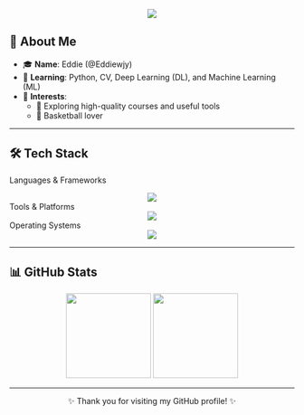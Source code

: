 <p align="center">
<img src="https://capsule-render.vercel.app/api?type=waving&color=timeGradient&height=300&&section=header&text=Hi,There!&fontSize=90&fontAlign=50&fontAlignY=30&desc=I%27m%20Eddie%2C%20a%20normal%20programmer&descAlign=50&descSize=30&descAlignY=60&animation=twinkling" />
</p>

## 👋 About Me
- 🎓 **Name**: Eddie (@Eddiewjy)  
- 🌱 **Learning**: Python, CV, Deep Learning (DL), and Machine Learning (ML)  
- 🎯 **Interests**:  
  - 🚀 Exploring high-quality courses and useful tools  
  - 🏀 Basketball lover  

---

## 🛠 Tech Stack

Languages & Frameworks
<div align="center"> <img src="https://skillicons.dev/icons?i=python,c,pytorch,js,ts,html,css,tailwind,nodejs,go,react,vue&theme=dark" /> </div>
Tools & Platforms
<div align="center"> <img src="https://skillicons.dev/icons?i=anaconda,git,github,obsidian,vim,vscode,latex,gcp,md,obsidian&theme=dark" /> </div>
Operating Systems
<div align="center"> <img src="https://skillicons.dev/icons?i=ubuntu,linux,windows&theme=dark" /> </div>

---

## 📊 GitHub Stats
<div align="center">
  <img src="https://github-readme-stats.vercel.app/api?username=Eddiewjy&show_icons=true&theme=radical&include_all_commits=true" height="150" />
  <img src="https://github-readme-stats.vercel.app/api/top-langs/?username=Eddiewjy&layout=compact&theme=radical&" height="150" />
</div>



---

<div align="center">
✨ Thank you for visiting my GitHub profile! ✨
</div>

<!---
Eddiewjy/Eddiewjy is a ✨ special ✨ repository because its `README.md` (this file) appears on your GitHub profile.
You can click the Preview link to take a look at your changes.
--->
